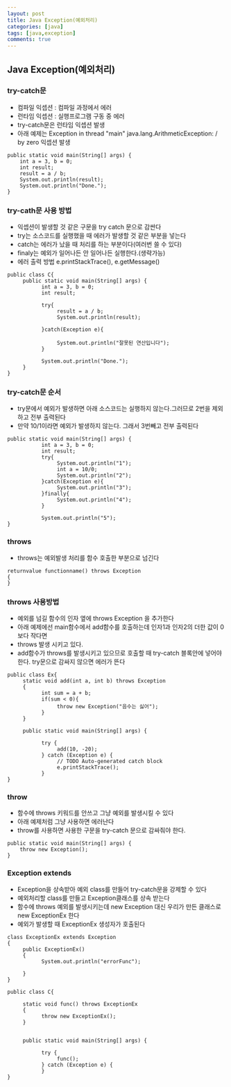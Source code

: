 ```yaml
---
layout: post
title: Java Exception(예외처리)
categories: [java]
tags: [java,exception]
comments: true
---
```

## Java Exception(예외처리)

### try-catch문
- 컴파일 익셉션 :  컴파일 과정에서 에러
- 런타임 익셉션 :  실행프로그램 구동 중 에러
- try-catch문은 런타임 익셉션 발생
- 아래 예제는 Exception in thread "main" java.lang.ArithmeticException: / by  zero 익셉션 발생

~~~
public static void main(String[] args) {
    int a = 3, b = 0;
    int result;
    result = a / b;
    System.out.println(result);
    System.out.println("Done.");
} 
~~~

### try-cath문 사용 방법
- 익셉션이 발생할 것 같은 구문을 try catch 문으로 감싼다
- try는 소스코드를 실행했을 때 에러가 발생할 것 같은 부분을 넣는다
- catch는 에러가 났을 때 처리를 하는 부분이다(여러번 쓸 수 있다)
- finaly는 예외가 일어나든 안 일어나든 실행한다.(생략가능)
- 에러 출력 방법 e.printStackTrace(), e.getMessage()

~~~
public class C{
     public static void main(String[] args) {
           int a = 3, b = 0;
           int result;
           
           try{
                result = a / b;
                System.out.println(result);
           
           }catch(Exception e){
           
                System.out.println("잘못된 연산입니다");           
           }
           
           System.out.println("Done.");
     }    
}
~~~

### try-catch문 순서
- try문에서 예외가 발생하면 아래 소스코드는 실행하지 않는다.그러므로 2번을 제외하고 전부 출력된다
- 만약 10/1이라면 예외가 발생하지 않는다. 그래서 3번빼고 전부 출력된다

~~~
public static void main(String[] args) {
           int a = 3, b = 0;
           int result;
           try{
                System.out.println("1");
                int a = 10/0;
                System.out.println("2");
           }catch(Exception e){
                System.out.println("3");
           }finally{
                System.out.println("4");              
           }
           
           System.out.println("5");
}
~~~

### throws
- throws는 예외발생 처리를 함수 호출한 부분으로 넘긴다

~~~
returnvalue functionname() throws Exception
{
}
~~~

### throws 사용방법
- 예외를 넘길 함수의 인자 옆에 throws Exception 을 추가한다
- 아래 예제에선 main함수에서 add함수를 호출하는데 인자1과 인자2의 더한 값이 0보다 작다면
- throws 발생 시키고 있다.
- add함수가 throws를 발생시키고 있으므로 호출할 때 try-catch 블록안에 넣어야 한다. try문으로 감싸지 않으면 에러가 뜬다

~~~
public class Ex{
     static void add(int a, int b) throws Exception
     {
           int sum = a + b;
           if(sum < 0){
                throw new Exception("음수는 싫어");
           }
     }
     
     public static void main(String[] args) {
           
           try {
                add(10, -20);
           } catch (Exception e) {
                // TODO Auto-generated catch block
                e.printStackTrace();
           }
}
~~~

### throw
- 함수에 throws 키워드를 안쓰고 그냥 예외를 발생시킬 수 있다
- 아래 예제처럼 그냥 사용하면 에러난다
- throw를 사용하면 사용한 구문을 try-catch 문으로 감싸줘야 한다.

~~~
public static void main(String[] args) {
    throw new Exception();
}
~~~

### Exception extends
- Exception을 상속받아 예외 class를 만들어 try-catch문을 강제할 수 있다 
- 예외처리할 class를 만들고 Exception클래스를 상속 받는다
- 함수에 throws 예외를 발생시키는데 new Exception 대신 우리가 만든 클래스로 new ExceptionEx 한다
- 예외가 발생할 때 ExceptionEx 생성자가 호출된다

~~~
class ExceptionEx extends Exception
{
     public ExceptionEx()
     {
           System.out.println("errorFunc");
           
     }    
}

public class C{
     
     static void func() throws ExceptionEx
     {
           throw new ExceptionEx();
     }
     
     
     public static void main(String[] args) {
           
           try {
                func();
           } catch (Exception e) {
           }
}
~~~
